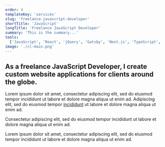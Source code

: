 ```yaml
---
order: 4
templateKey: 'services'
slug: 'freelance-javascript-developer'
shortTitle: 'JavaScript'
longTitle: 'Freelance JavaScript Developer'
summary: 'This is the summary...'
tools:
  ['JavaScript', 'React', 'jQuery', 'Gatsby', 'Next.js', 'TypeScript', 'Redux']
image: './cl-main.png'
---
```


## As a freelance <span>JavaScript Developer</span>, I create custom website applications for clients around the globe.

Lorem ipsum dolor sit amet, consectetur adipiscing elit, sed do eiusmod tempor incididunt ut labore et dolore magna aliqua ut enim ad. Adipiscing elit, sed do eiusmod tempor [incididunt](/freelance-web-developer-usa/ 'Developer') ut labore et dolore magna aliqua ut enim ad.

Consectetur adipiscing elit, sed do eiusmod tempor incididunt ut labore et dolore magna aliqua ut enim ad.

Lorem ipsum dolor sit amet, consectetur adipiscing elit, sed do eiusmod tempor incididunt ut labore et dolore magna aliqua ut enim ad.
